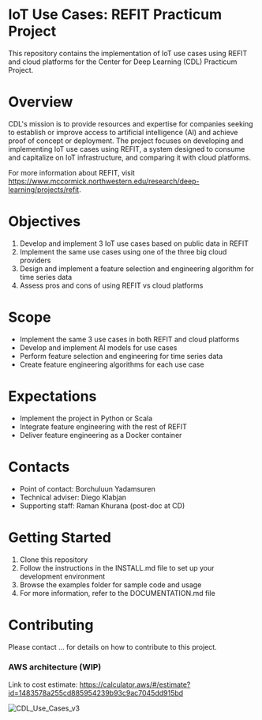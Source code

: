 # IoT Use Cases: REFIT Practicum Project
This repository contains the implementation of IoT use cases using REFIT and cloud platforms for the Center for Deep Learning (CDL) Practicum Project.

# Overview
CDL's mission is to provide resources and expertise for companies seeking to establish or improve access to artificial intelligence (AI) and achieve proof of concept or deployment. The project focuses on developing and implementing IoT use cases using REFIT, a system designed to consume and capitalize on IoT infrastructure, and comparing it with cloud platforms.

For more information about REFIT, visit https://www.mccormick.northwestern.edu/research/deep-learning/projects/refit.

# Objectives
1. Develop and implement 3 IoT use cases based on public data in REFIT
2. Implement the same use cases using one of the three big cloud providers
3. Design and implement a feature selection and engineering algorithm for time series data
4. Assess pros and cons of using REFIT vs cloud platforms

# Scope
- Implement the same 3 use cases in both REFIT and cloud platforms
- Develop and implement AI models for use cases
- Perform feature selection and engineering for time series data
- Create feature engineering algorithms for each use case

# Expectations
- Implement the project in Python or Scala
- Integrate feature engineering with the rest of REFIT
- Deliver feature engineering as a Docker container

# Contacts
- Point of contact: Borchuluun Yadamsuren
- Technical adviser: Diego Klabjan
- Supporting staff: Raman Khurana (post-doc at CD)

# Getting Started
1. Clone this repository
2. Follow the instructions in the INSTALL.md file to set up your development environment
3. Browse the examples folder for sample code and usage
4. For more information, refer to the DOCUMENTATION.md file

# Contributing
Please contact ... for details on how to contribute to this project.

### AWS architecture (WIP)
Link to cost estimate: https://calculator.aws/#/estimate?id=1483578a255cd885954239b93c9ac7045dd915bd

![CDL_Use_Cases_v3](https://user-images.githubusercontent.com/113140351/235376013-251a5baa-b701-4547-884a-8f8483210366.png)

